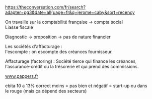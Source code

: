 https://theconversation.com/fr/search?adapter=pg3&date=all⟨uage=fr&q=jerome+caby&sort=recency  
  
On travaille sur la comptabilité française → compta social  
Liasse fiscale  
  
Diagnostic → proposition → pas de nature financier  
  
Les sociétés d'affacturage :  
l'escompte : on escompte des créances fournisseur.  

Affacturage (factoring) :
Société tierce qui finance les créances, l'assurance-crédit ou la trésorerie et qui prend des commissions.
  
www.pappers.fr  
  
ebita 10 a 13% correct moins = pas bien et négatif = start-up ou dans le rouge (mais ça dépend des secteurs)